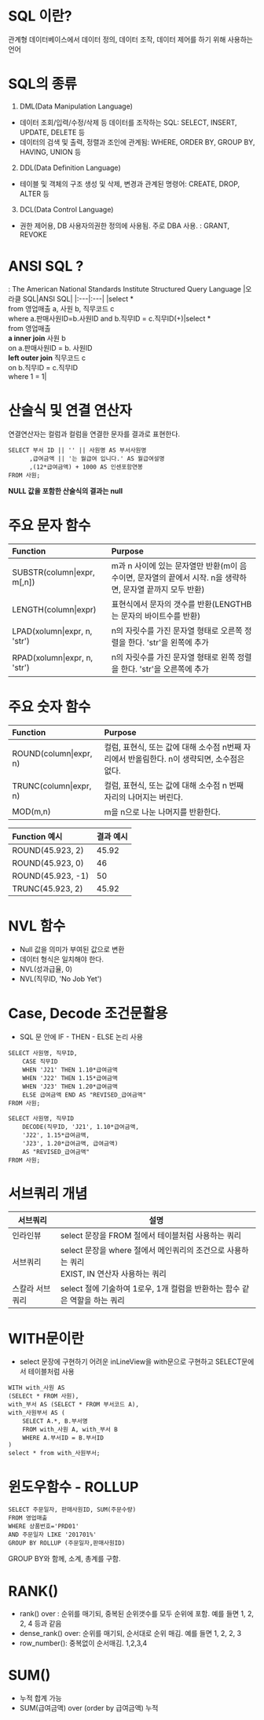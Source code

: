 # SQL 이란?
관계형 데이터베이스에서 데이터 정의, 데이터 조작, 데이터 제어를 하기 위해 사용하는 언어

# SQL의 종류
1. DML(Data Manipulation Language)
- 데이터 조회/입력/수정/삭제 등 데이터를 조작하는 SQL: SELECT, INSERT, UPDATE, DELETE 등
- 데이터의 검색 및 출력, 정렬과 조인에 관계됨: WHERE, ORDER BY, GROUP BY, HAVING, UNION 등

2. DDL(Data Definition Language)
- 테이블 및 객체의 구조 생성 및 삭제, 변경과 관계된 명령어: CREATE, DROP, ALTER 등

3. DCL(Data Control Language)
- 권한 제어용, DB 사용자의권한 정의에 사용됨. 주로 DBA 사용. : GRANT, REVOKE

# ANSI SQL ?
: The American National Standards Institute Structured Query Language
|오라클 SQL|ANSI SQL|
|:---|:---|
|select * <br/> from 영업매출 a, 사원 b, 직무코드 c <br/> where a.판매사원ID=b.사원ID and b.직무ID = c.직무ID(+)|select  * <br/>from  영업매출  <br/>**a inner join** 사원 b<br/>on a.판매사원ID = b. 사원ID<br/>**left outer join** 직무코드 c<br/>on b.직무ID = c.직무ID<br/>where 1 = 1|

# 산술식 및 연결 연산자
연결연산자는 컬럼과 컬럼을 연결한 문자를 결과로 표현한다.
```
SELECT 부서 ID || '' || 사원명 AS 부서사원명
      ,급여금액 || '는 월급여 입니다.' AS 월급여설명
      ,(12*급여금액) + 1000 AS 인센포함연봉
FROM 사원;
```
**NULL 값을  포함한 산술식의 결과는 null**

# 주요 문자 함수
|Function|Purpose|
|:----|:----|
|SUBSTR(column\|expr, m[,n])|m과 n 사이에 있는 문자열만 반환(m이 음수이면, 문자열의 끝에서  시작. n을 생략하면, 문자열 끝까지 모두 반환)|
|LENGTH(column\|expr)|표현식에서 문자의 갯수를 반환(LENGTHB는 문자의 바이트수를 반환)|
|LPAD(xolumn\|expr, n, 'str')|n의 자릿수를 가진 문자열 형태로 오른쪽  정렬을 한다. 'str'을 왼쪽에 추가|
|RPAD(xolumn\|expr, n, 'str')|n의 자릿수를 가진 문자열 형태로 왼쪽  정렬을 한다. 'str'을 오른쪽에 추가|

# 주요 숫자 함수
|Function|Purpose|
|:----|:----|
|ROUND(column\|expr, n)|컬럼, 표현식, 또는 값에 대해 소수점 n번째 자리에서 반올림한다. n이 생략되면, 소수점은 없다.|
|TRUNC(column\|expr, n)| 컬럼, 표현식, 또는 값에 대해 소수점 n 번째 자리의 나머지는 버린다.|
|MOD(m,n)|m을 n으로 나눈 나머지를 반환한다.|

|Function 예시|결과 예시|
|:----|:----|
|ROUND(45.923, 2)|45.92|
|ROUND(45.923, 0)|46|
|ROUND(45.923, -1)|50|
|TRUNC(45.923, 2)|45.92|


# NVL  함수
- Null 값을 의미가 부여된 값으로 변환
- 데이터 형식은 일치해야 한다.
- NVL(성과급율, 0)
- NVL(직무ID, 'No Job Yet')

# Case, Decode 조건문활용
- SQL 문 안에 IF - THEN - ELSE 논리 사용
```
SELECT 사원명, 직무ID,
    CASE 직무ID
    WHEN 'J21' THEN 1.10*급여금액
    WHEN 'J22' THEN 1.15*급여금액
    WHEN 'J23' THEN 1.20*급여금액
    ELSE 급여금액 END AS "REVISED_급여금액"
FROM 사원;
```
```
SELECT 사원명, 직무ID
    DECODE(직무ID, 'J21', 1.10*급여금액, 
    'J22', 1.15*급여금액,
    'J23', 1.20*급여금액, 급여금액)
    AS "REVISED_급여금액"
FROM 사원;
```

# 서브쿼리 개념
|서브쿼리|설명|
|----|----|
|인라인뷰|select 문장을 FROM 절에서 테이블처럼 사용하는 쿼리|
|서브쿼리|select 문장을 where 절에서 메인쿼리의 조건으로 사용하는 쿼리<br />EXIST, IN 연산자 사용하는 쿼리|
|스칼라 서브쿼리|select 절에 기술하여 1로우, 1개 컬럼을 반환하는 함수 같은 역할을 하는 쿼리|

# WITH문이란
- select 문장에 구현하기 어려운 inLineView을 with문으로 구현하고 SELECT문에서 테이블처럼 사용
```
WITH with_사원 AS
(SELECt * FROM 사원),
with_부서 AS (SELECT * FROM 부서코드 A),
with_사원부서 AS (
    SELECT A.*, B.부서명
    FROM with_사원 A, with_부서 B
    WHERE A.부서ID = B.부서ID
)
select * from with_사원부서;
```

# 윈도우함수 - ROLLUP
```
SELECT 주문일자, 판매사원ID, SUM(주문수량)
FROM 영업매출
WHERE 상품번호='PRD01'
AND 주문일자 LIKE '201701%'
GROUP BY ROLLUP (주문일자,판매사원ID)
```
GROUP BY와 함께, 소계, 총계를 구함.

# RANK()
- rank() over : 순위를 매기되, 중복된 순위갯수를 모두 순위에 포함. 예를 들면 1, 2, 2, 4 등과 같음
-  dense_rank() over: 순위를 매기되, 순서대로 순위 매김. 예를 들면 1, 2, 2, 3
- row_number(): 중복없이 순서매김. 1,2,3,4

# SUM()
- 누적 합계 가능
- SUM(급여금액) over (order by 급여금액) 누적
